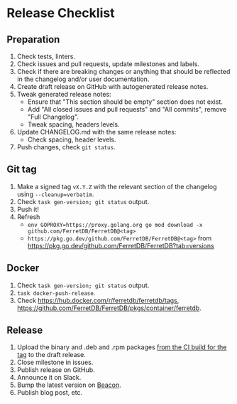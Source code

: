 # Release Checklist

## Preparation

1. Check tests, linters.
2. Check issues and pull requests, update milestones and labels.
3. Check if there are breaking changes or anything that should be reflected in the changelog and/or user documentation.
4. Create draft release on GitHub with autogenerated release notes.
5. Tweak generated release notes:
   * Ensure that "This section should be empty" section does not exist.
   * Add "All closed issues and pull requests" and "All commits", remove "Full Changelog".
   * Tweak spacing, headers levels.
6. Update CHANGELOG.md with the same release notes:
   * Check spacing, header levels.
7. Push changes, check `git status`.

## Git tag

1. Make a signed tag `vX.Y.Z` with the relevant section of the changelog using `--cleanup=verbatim`.
2. Check `task gen-version; git status` output.
3. Push it!
4. Refresh
   * `env GOPROXY=https://proxy.golang.org go mod download -x github.com/FerretDB/FerretDB@<tag>`
   * `https://pkg.go.dev/github.com/FerretDB/FerretDB@<tag>` from <https://pkg.go.dev/github.com/FerretDB/FerretDB?tab=versions>

## Docker

1. Check `task gen-version; git status` output.
2. `task docker-push-release`.
3. Check <https://hub.docker.com/r/ferretdb/ferretdb/tags>, <https://github.com/FerretDB/FerretDB/pkgs/container/ferretdb>.

## Release

1. Upload the binary and .deb and .rpm packages
   [from the CI build for the tag](https://github.com/FerretDB/FerretDB/actions/workflows/packages.yml?query=event%3Apush)
   to the draft release.
2. Close milestone in issues.
3. Publish release on GitHub.
4. Announce it on Slack.
5. Bump the latest version on [Beacon](https://beacon.ferretdb.io).
6. Publish blog post, etc.
